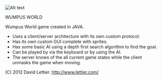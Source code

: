 ![Alt text](https://raw.github.com/lettier/wumpusworld/master/server/wumpus.png)

WUMPUS WORLD

Wumpus World game created in JAVA. 

* Uses a client/server architecture with its own custom protocol. 
* Has its own custom GUI complete with sprites. 
* Has some basic AI using a depth first search algorithm to find the goal.
* Can be played by via the keyboard or by using the AI.
* The server knows of the all current game states while the client unmasks the game when moving.

(C) 2012 David Lettier. http://www.lettier.com/
